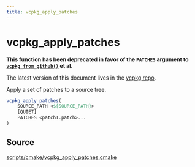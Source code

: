 ```yaml
---
title: vcpkg_apply_patches
---
```


# vcpkg_apply_patches

**This function has been deprecated in favor of the `PATCHES` argument to [`vcpkg_from_github()`](vcpkg_from_github.md) et al.**

The latest version of this document lives in the [vcpkg repo](https://github.com/Microsoft/vcpkg/blob/master/docs/maintainers/vcpkg_apply_patches.md).

Apply a set of patches to a source tree.

```cmake
vcpkg_apply_patches(
    SOURCE_PATH <${SOURCE_PATH}>
    [QUIET]
    PATCHES <patch1.patch>...
)
```

## Source
[scripts/cmake/vcpkg\_apply\_patches.cmake](https://github.com/Microsoft/vcpkg/blob/master/scripts/cmake/vcpkg_apply_patches.cmake)

